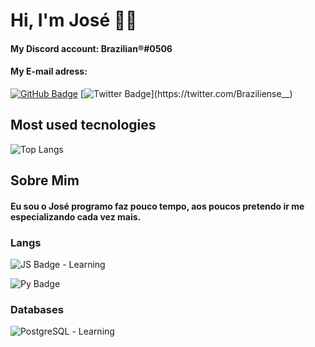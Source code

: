 # Hi, I'm José 🙋‍♂️
#### My Discord account: Brazilian®️#0506
#### My E-mail adress: 
[![GitHub Badge](https://img.shields.io/badge/GitHub-100000?style=for-the-badge&logo=github&logoColor=white&link=https://github.com/ZBrazilian)](https://github.com/ZBrazilian)
[![Twitter Badge](https://img.shields.io/badge/Twitter-1DA1F2?style=for-the-badge&logo=twitter&logoColor=white&link=https://twitter.com/Braziliense__)](https://twitter.com/Braziliense__)

## Most used tecnologies

![Top Langs](https://github-readme-stats.vercel.app/api/top-langs/?username=ZBrazilian&theme=dark&hide_border=1&count_private=1&hide_title=0)
## Sobre Mim
#### Eu sou o José programo faz pouco tempo, aos poucos pretendo ir me especializando cada vez mais.

### Langs
![JS Badge](https://img.shields.io/badge/JavaScript-F7DF1E?style=for-the-badge&logo=javascript&logoColor=black) - Learning

![Py Badge](https://img.shields.io/badge/Python-3776AB?style=for-the-badge&logo=python&logoColor=white)

### Databases
![PostgreSQL](https://img.shields.io/badge/PostgreSQL-316192?style=for-the-badge&logo=postgresql&logoColor=white) - Learning
